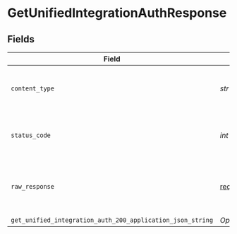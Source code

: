 # GetUnifiedIntegrationAuthResponse


## Fields

| Field                                                                                 | Type                                                                                  | Required                                                                              | Description                                                                           |
| ------------------------------------------------------------------------------------- | ------------------------------------------------------------------------------------- | ------------------------------------------------------------------------------------- | ------------------------------------------------------------------------------------- |
| `content_type`                                                                        | *str*                                                                                 | :heavy_check_mark:                                                                    | HTTP response content type for this operation                                         |
| `status_code`                                                                         | *int*                                                                                 | :heavy_check_mark:                                                                    | HTTP response status code for this operation                                          |
| `raw_response`                                                                        | [requests.Response](https://requests.readthedocs.io/en/latest/api/#requests.Response) | :heavy_minus_sign:                                                                    | Raw HTTP response; suitable for custom response parsing                               |
| `get_unified_integration_auth_200_application_json_string`                            | *Optional[str]*                                                                       | :heavy_minus_sign:                                                                    | Successful                                                                            |